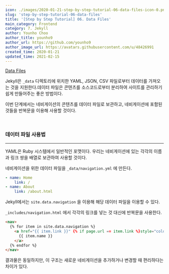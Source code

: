 ```yaml
---
icon: ./images/2020-01-21-step-by-step-tutorial-06-data-files-icon-0.png
slug: 'step-by-step-tutorial-06-data-files'
title: '[Step by Step Tutorial] 06. Data Files'
main_category: Frontend
category: 7. Jekyll
author: Younho Choo
author_title: younho9
author_url: https://github.com/younho9
author_image_url: https://avatars.githubusercontent.com/u/48426991
created_time: 2020-01-21
updated_time: 2021-02-15
---
```


[Data Files](https://jekyllrb.com/docs/step-by-step/06-data-files/)

Jekyll은 `_data` 디렉토리에 위치한 YAML, JSON, CSV 파일로부터 데이터를 가져오는 것을 지원한다.데이터 파일은 콘텐츠를 소스코드로부터 분리하여 사이트를 관리하기 쉽게 만들어주는 좋은 방법이다.

이번 단계에서는 네비게이션의 콘텐츠를 데이터 파일로 보관하고, 네비게이션에 포함된 것들을 반복문을 이용해 사용할 것이다.

<br />

### 데이터 파일 사용법

---

YAML은 Ruby 시스템에서 일반적인 포맷이다. 우리는 네비게이션에 있는 각각의 이름과 링크 쌍을 배열로 보관하여 사용할 것이다.

네비게이션을 위한 데이터 파일을 `_data/navigation.yml` 에 만든다.

```yaml
- name: Home
	link: /
- name: About
	link: /about.html
```

Jekyll에서는 `site.data.navigation` 을 이용해 해당 데이터 파일을 이용할 수 있다.

`_includes/navigation.html` 에서 각각의 링크를 넣는 것 대신에 반복문을 사용한다.

```html
<nav>
  {% for item in site.data.navigation %}
    <a href="{{ item.link }}" {% if page.url == item.link %}style="color: red;"{% endif %}>
      {{ item.name }}
    </a>
  {% endfor %}
</nav>
```

결과물은 동일하지만, 이 구조는 새로운 네비게이션을 추가하거나 변경할 때 편리하다는 차이가 있다.

<br />

